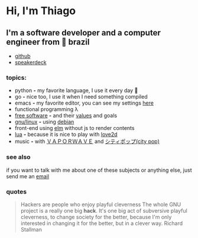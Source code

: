 Hi, I'm Thiago
==============

 I'm a software developer and a computer engineer from 📍 brazil
--------------------------------------------------------------

- [github](https://github.com/ThiagoLopes)
- [speakerdeck](https://speakerdeck.com/thiagolopes)

### topics:

- python **-** my favorite language, I use it every day 🐍
- go **-** nice too, I use it when I need something compiled
- emacs **-** my favorite editor, you can see my settings [here](https://github.com/ThiagoLopes/emacs)
- functional programming λ
- [free software](https://www.gnu.org/) **-** and their [values](https://www.gnu.org/philosophy/pragmatic.html) and goals
- [gnu/linux](https://www.gnu.org/gnu/linux-and-gnu.en.html) **-** using [debian](https://www.debian.org/)
- front-end using [elm](http://elm-lang.org/) without js to render contents
- [lua](https://www.lua.org/) **-** because it is nice to play with [love2d](https://love2d.org/)
- music **-** with [ＶＡＰＯＲＷＡＶＥ](https://www.youtube.com/watch?v=aQkPcPqTq4M) and [ シティポップ(city pop)](https://www.youtube.com/watch?v=3bNITQR4Uso)

### see also

if you want to talk with me about one of these subjects or anything else, just send me an [email](mailto:thiagolopes@protonmail.com)

### quotes

> Hackers are people who enjoy playful cleverness
> The whole GNU project is a really one big **hack**. It's one big act of subversive playful cleverness, to change society for the better, because I'm only interested in changing it for the better, but in a clever way.
Richard Stallman
